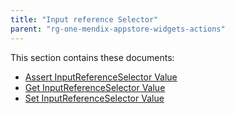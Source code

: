 ```yaml
---
title: "Input reference Selector"
parent: "rg-one-mendix-appstore-widgets-actions"
---
```


This section contains these documents:

* [Assert InputReferenceSelector Value](rg-one-assert-inputreferenceselector-value)
* [Get InputReferenceSelector Value](rg-one-get-inputreferenceselector-value)
* [Set InputReferenceSelector Value](rg-one-set-inputreferenceselector-value)
